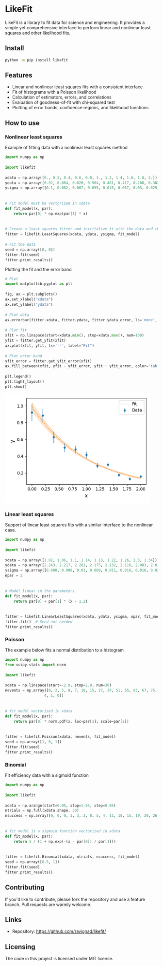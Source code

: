 # LikeFit

LikeFit is a library to fit data for science and engineering. 
It provides a simple yet comprehensive interface to perform linear and nonlinear least squares and other likelihood fits.


## Install

```sh
python -m pip install likefit
```

## Features
  * Linear and nonlinear least squares fits with a consistent interface
  * Fit of histograms with a Poisson likelihood
  * Calculation of estimators, errors, and correlations
  * Evaluation of goodness-of-fit with chi-squared test
  * Plotting of error bands, confidence regions, and likelihood functions

## How to use

### Nonlinear least squares

Example of fitting data with a nonlinear least squares method

```py
import numpy as np

import likefit

xdata = np.array([0., 0.2, 0.4, 0.6, 0.8, 1., 1.2, 1.4, 1.6, 1.8, 2.])
ydata = np.array([0.92, 0.884, 0.626, 0.504, 0.481, 0.417, 0.288, 0.302, 0.177, 0.13, 0.158])
ysigma = np.array([0.1, 0.082, 0.067, 0.055, 0.045, 0.037, 0.03, 0.025, 0.02, 0.017, 0.014])


# Fit model must be vectorized in xdata
def fit_model(x, par):
    return par[0] * np.exp(par[1] * x)


# Create a least squares fitter and inititalize it with the data and the fit model
fitter = likefit.LeastSquares(xdata, ydata, ysigma, fit_model)

# Fit the data
seed = np.array([0, 0])
fitter.fit(seed)
fitter.print_results()
```

Plotting the fit and the error band

```py
# Plot
import matplotlib.pyplot as plt

fig, ax = plt.subplots()
ax.set_xlabel("xdata")
ax.set_ylabel("ydata")

# Plot data
ax.errorbar(fitter.xdata, fitter.ydata, fitter.ydata_error, ls='none', marker='o', label="Data")

# Plot fit
xfit = np.linspace(start=xdata.min(), stop=xdata.max(), num=100)
yfit = fitter.get_yfit(xfit)
ax.plot(xfit, yfit, ls='--', label="Fit")

# Plot error band
yfit_error = fitter.get_yfit_error(xfit)
ax.fill_between(xfit, yfit - yfit_error, yfit + yfit_error, color='tab:orange', alpha=0.2)

plt.legend()
plt.tight_layout()
plt.show()
```

![](examples/non_linear_least_squares/non_linear_least_squares.png)


### Linear least squares

Support of linear least squares fits with a similar interface to the nonlinear case.

```py
import numpy as np

import likefit

xdata = np.array([1.02, 1.06, 1.1, 1.14, 1.18, 1.22, 1.26, 1.3, 1.34])
ydata = np.array([2.243, 2.217, 2.201, 2.175, 2.132, 2.116, 2.083, 2.016, 2.004])
ysigma = np.array([0.008, 0.008, 0.01, 0.009, 0.011, 0.016, 0.018, 0.021, 0.017])
npar = 2


# Model linear in the parameters 
def fit_model(x, par):
    return par[0] + par[1] * (x - 1.2)


fitter = likefit.LinearLeastSquares(xdata, ydata, ysigma, npar, fit_model)
fitter.fit()  # Seed not needed
fitter.print_results()
```

### Poisson

The example below fits a normal distribution to a histogram

```py
import numpy as np
from scipy.stats import norm

import likefit

xdata = np.linspace(start=-2.9, stop=2.9, num=30)
nevents = np.array([0, 2, 5, 8, 7, 18, 15, 27, 34, 51, 55, 63, 67, 75, 90, 78, 73, 70, 62, 51, 33, 26, 30, 17, 15, 14, 5,
                  4, 1, 0])


# fit_model vectorized in xdata
def fit_model(x, par):
    return par[0] * norm.pdf(x, loc=par[1], scale=par[2])


fitter = likefit.Poisson(xdata, nevents, fit_model)
seed = np.array([1, 0, 1])
fitter.fit(seed)
fitter.print_results()
```

### Binomial

Fit efficiency data with a sigmoid function

```py
import numpy as np

import likefit

xdata = np.arange(start=0.05, stop=1.05, step=0.05)
ntrials = np.full(xdata.shape, 30)
nsuccess = np.array([0, 0, 0, 3, 3, 2, 8, 5, 4, 11, 18, 15, 19, 20, 26, 24, 26, 29, 30, 30])


# fit_model is a sigmoid function vectorized in xdata
def fit_model(x, par):
    return 1 / (1 + np.exp(-(x - par[0]) / par[1]))


fitter = likefit.Binomial(xdata, ntrials, nsuccess, fit_model)
seed = np.array([0.5, 1])
fitter.fit(seed)
fitter.print_results()
```

## Contributing
If you'd like to contribute, please fork the repository and use a feature
branch. Pull requests are warmly welcome.

## Links
- Repository: https://github.com/ravignad/likefit/

## Licensing
The code in this project is licensed under MIT license.

